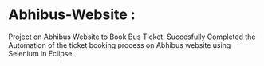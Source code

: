 # Abhibus-Website :

Project on Abhibus Website to Book Bus Ticket. Succesfully
Completed the Automation of the ticket booking process on
Abhibus website using Selenium in Eclipse.
